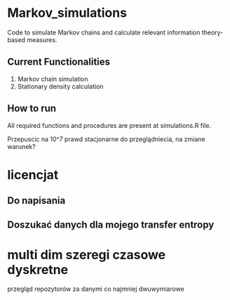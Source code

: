 # Markov_simulations
Code to simulate Markov chains and calculate relevant information theory-based measures. 

## Current Functionalities
1. Markov chain simulation
2. Stationary density calculation

## How to run
All required functions and procedures are present at simulations.R file. 



Przepuscic na 10^7
prawd stacjonarne do przeglądniecia, na zmiane warunek?


# licencjat
## Do napisania
  
## Doszukać danych dla mojego transfer entropy
  # multi dim szeregi czasowe dyskretne
  
  
przegląd repozytorów za danymi
co najmniej dwuwymiarowe


